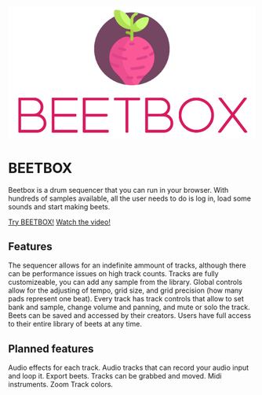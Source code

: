 ![LOGO](https://github.com/JackBlakeston/BEETBOX/blob/main/client/src/assets/images/BEETBOX_LOGO.png)

# BEETBOX
Beetbox is a drum sequencer that you can run in your browser. 
With hundreds of samples available, all the user needs to do is log in, load some sounds and start making beets.

[Try BEETBOX!](https://beetbox.netlify.app/)
[Watch the video!](https://www.youtube.com/watch?v=e780VrMg_1k&ab_channel=JackBlakeston)

## Features

The sequencer allows for an indefinite ammount of tracks, although there can be performance issues on high track counts.
Tracks are fully customizeable, you can add any sample from the library.
Global controls allow for the adjusting of tempo, grid size, and grid precision (how many pads represent one beat).
Every track has track controls that allow to set bank and sample, change volume and panning, and mute or solo the track.
Beets can be saved and accessed by their creators. Users have full access to their entire library of beets at any time.


## Planned features

Audio effects for each track.
Audio tracks that can record your audio input and loop it.
Export beets.
Tracks can be grabbed and moved. 
Midi instruments.
Zoom
Track colors.
